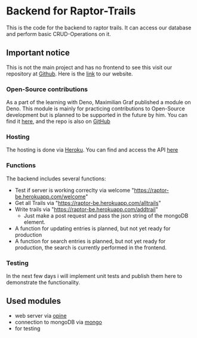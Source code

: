 # Backend for Raptor-Trails

This is the code for the backend to raptor trails. It can access our database and perform basic CRUD-Operations on it.

## Important notice
This is not the main project and has no frontend to see this visit our repository at [Github](https://github.com/Raptor-Trails/raptor-fe). Here is the [link](www.raptor-trails.com) to our website.

### Open-Source contributions
As a part of the learning with Deno, Maximilian Graf published a module on Deno. This module is mainly for practicing contributions to Open-Source development but is planned to be supported in the future by him. You can find it [here](https://deno.land/x/array_summary@0.2), and the repo is also on [GitHub](https://github.com/maximilian-graf2019/statistics_summary)

### Hosting

The hosting is done via [Heroku](https://dashboard.heroku.com/). You can find and access the API [here](https://raptor-be.herokuapp.com/)

### Functions

The backend includes several functions: 

- Test if server is working correclty via welcome "https://raptor-be.herokuapp.com/welcome"
- Get all Trails via "https://raptor-be.herokuapp.com/alltrails"
- Write trails via "https://raptor-be.herokuapp.com/addtrail"
  - Just make a post request and pass the json string of the mongoDB element.
- A function for updating entries is planned, but not yet ready for production
- A function for search entries is planned, but not yet ready for production, the search is currently performed in the frontend.

### Testing
In the next few days i will implement unit tests and publish them here to demonstrate the functionality.

## Used modules
- web server via [opine](https://deno.land/x/opine@2.1.1)
- connection to mongoDB via [mongo](https://deno.land/x/mongo@v0.29.1)
- for testing 

